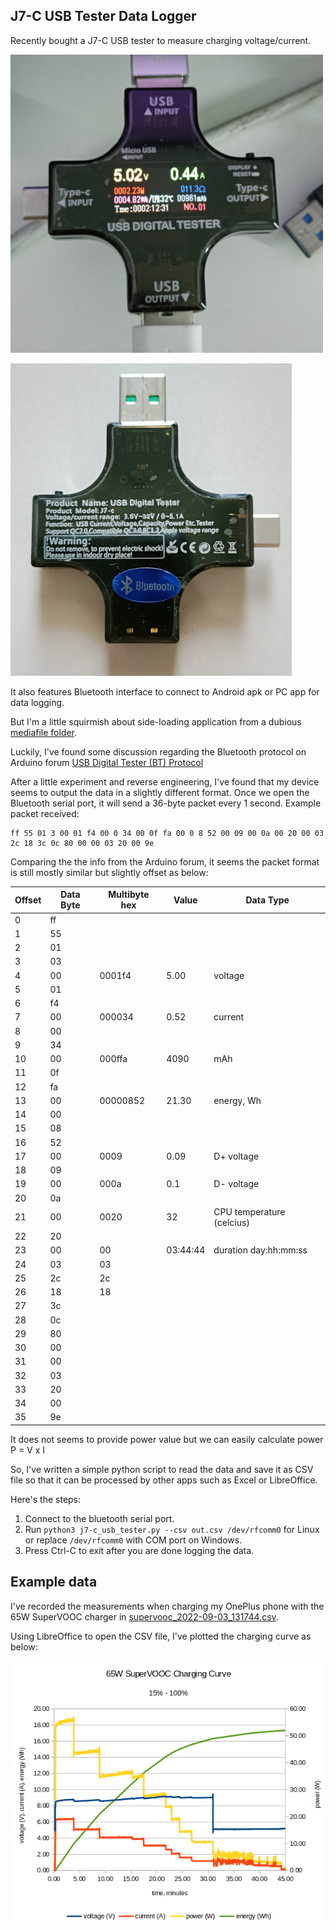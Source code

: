 J7-C USB Tester Data Logger
---------------------------

Recently bought a J7-C USB tester  to measure charging voltage/current.

![J7-C USB Tester Front](j7c_front.jpg)

![J7-C USB Tester Back](j7c_back.jpg)

It also features Bluetooth interface to connect to Android apk or PC app for data logging.

But I'm a little squirmish about side-loading application from a dubious [mediafile folder](https://www.mediafire.com/folder/1c04afq923397/A3#v74ew1ux62x1t).

Luckily, I've found some discussion regarding the Bluetooth protocol on Arduino forum [USB Digital Tester (BT) Protocol](https://forum.arduino.cc/t/usb-digital-tester-bt-protocol/943891)

After a little experiment and reverse engineering, I've found that my device seems to output the data in a slightly different format. Once we open the Bluetooth serial port, it will send a 36-byte packet every 1 second. Example packet received:

    ff 55 01 3 00 01 f4 00 0 34 00 0f fa 00 0 8 52 00 09 00 0a 00 20 00 03 2c 18 3c 0c 80 00 00 03 20 00 9e

Comparing the the info from the Arduino forum, it seems the packet format is still mostly similar but slightly offset as below:

| **Offset** | **Data Byte** | **Multibyte hex** | **Value** | **Data Type**             |
| ---------- | ------------- | ----------------- | --------- | ------------------------- |
| 0          | ff            |                   |           |                           |
| 1          | 55            |                   |           |                           |
| 2          | 01            |                   |           |                           |
| 3          | 03            |                   |           |                           |
| 4          | 00            | 0001f4            | 5.00      | voltage                   |
| 5          | 01            |
| 6          | f4            |
| 7          | 00            | 000034            | 0.52      | current                   |
| 8          | 00            |
| 9          | 34            |
| 10         | 00            | 000ffa            | 4090      | mAh                       |
| 11         | 0f            |
| 12         | fa            |
| 13         | 00            | 00000852          | 21.30     | energy, Wh                |
| 14         | 00            |
| 15         | 08            |
| 16         | 52            |
| 17         | 00            | 0009              | 0.09      | D+ voltage                |
| 18         | 09            |
| 19         | 00            | 000a              | 0.1       | D- voltage                |
| 20         | 0a            |
| 21         | 00            | 0020              | 32        | CPU temperature (celcius) |
| 22         | 20            |
| 23         | 00            | 00                | 03:44:44  | duration day:hh:mm:ss     |
| 24         | 03            | 03                |
| 25         | 2c            | 2c                |
| 26         | 18            | 18                |
| 27         | 3c            |                   |           |                           |
| 28         | 0c            |                   |           |                           |
| 29         | 80            |                   |           |                           |
| 30         | 00            |                   |           |                           |
| 31         | 00            |                   |           |                           |
| 32         | 03            |                   |           |                           |
| 33         | 20            |                   |           |                           |
| 34         | 00            |                   |           |                           |
| 35         | 9e            |                   |           |                           |


It does not seems to provide power value but we can easily calculate power P = V x I

So, I've written a simple python script to read the data and save it as CSV file so that it can be processed by other apps such as Excel or LibreOffice.

Here's the steps:

1. Connect to the bluetooth serial port.
2. Run `python3 j7-c_usb_tester.py --csv out.csv /dev/rfcomm0` for Linux or replace `/dev/rfcomm0` with COM port on Windows.
3. Press Ctrl-C to exit after you are done logging the data.


## Example data

I've recorded the measurements when charging my OnePlus phone with the 65W SuperVOOC charger in [supervooc_2022-09-03_131744.csv](supervooc_2022-09-03_131744.csv).

Using LibreOffice to open the CSV file, I've plotted the charging curve as below:

![SuperVOOC charging curve](supervooc-charging-curve.png)
